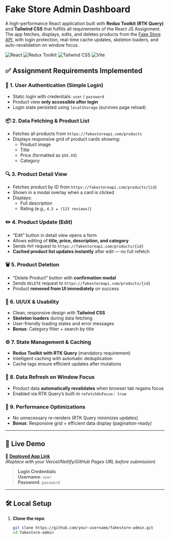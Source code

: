# Fake Store Admin Dashboard

A high-performance React application built with **Redux Toolkit (RTK Query)** and **Tailwind CSS** that fulfills all requirements of the React JS Assignment. The app fetches, displays, edits, and deletes products from the [Fake Store API](https://fakestoreapi.com/), with login protection, real-time cache updates, skeleton loaders, and auto-revalidation on window focus.

![React](https://img.shields.io/badge/React-61DAFB?logo=react&logoColor=black)
![Redux Toolkit](https://img.shields.io/badge/Redux_Toolkit-764ABC?logo=redux&logoColor=white)
![Tailwind CSS](https://img.shields.io/badge/Tailwind_CSS-38B2AC?logo=tailwind-css&logoColor=white)
![Vite](https://img.shields.io/badge/Vite-646CFF?logo=vite&logoColor=white)

## ✅ Assignment Requirements Implemented

### 🔐 1. User Authentication (Simple Login)
- Static login with credentials: `user` / `password`
- Product view **only accessible after login**
- Login state persisted using `localStorage` (survives page reload)

### 📦 2. Data Fetching & Product List
- Fetches all products from `https://fakestoreapi.com/products`
- Displays responsive grid of product cards showing:
  - Product image
  - Title
  - Price (formatted as `$XX.XX`)
  - Category

### 🔍 3. Product Detail View
- Fetches product by ID from `https://fakestoreapi.com/products/{id}`
- Shown in a modal overlay when a card is clicked
- Displays:
  - Full description
  - Rating (e.g., `4.5 ★ (123 reviews)`)

### ✏️ 4. Product Update (Edit)
- “Edit” button in detail view opens a form
- Allows editing of **title, price, description, and category**
- Sends `PUT` request to `https://fakestoreapi.com/products/{id}`
- **Cached product list updates instantly** after edit — no full refetch

### 🗑️ 5. Product Deletion
- “Delete Product” button with **confirmation modal**
- Sends `DELETE` request to `https://fakestoreapi.com/products/{id}`
- Product **removed from UI immediately** on success

### 🎨 6. UI/UX & Usability
- Clean, responsive design with **Tailwind CSS**
- **Skeleton loaders** during data fetching
- User-friendly loading states and error messages
- **Bonus**: Category filter + search by title

### ⚙️ 7. State Management & Caching
- **Redux Toolkit with RTK Query** (mandatory requirement)
- Intelligent caching with automatic deduplication
- Cache tags ensure efficient updates after mutations

### 🔁 8. Data Refresh on Window Focus
- Product data **automatically revalidates** when browser tab regains focus
- Enabled via RTK Query’s built-in `refetchOnFocus: true`

### 🚀 9. Performance Optimizations
- No unnecessary re-renders (RTK Query minimizes updates)
- **Bonus**: Responsive grid + efficient data display (pagination-ready)

---

## 🚀 Live Demo

🔗 **[Deployed App Link](https://your-deployed-app-url.com)**  
*(Replace with your Vercel/Netlify/GitHub Pages URL before submission)*

> **Login Credentials**  
> **Username**: `user`  
> **Password**: `password`

---

## 🛠️ Local Setup

1. **Clone the repo**
   ```bash
   git clone https://github.com/your-username/fakestore-admin.git
   cd fakestore-admin
